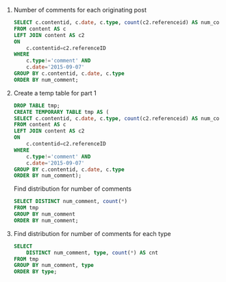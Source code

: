 1. Number of comments for each originating post

    ```sql
    SELECT c.contentid, c.date, c.type, count(c2.referenceid) AS num_comment
    FROM content AS c
    LEFT JOIN content AS c2
    ON
        c.contentid=c2.referenceID
    WHERE
        c.type!='comment' AND
        c.date='2015-09-07'
    GROUP BY c.contentid, c.date, c.type
    ORDER BY num_comment;
    ```
2. Create a temp table for part 1

    ```sql
    DROP TABLE tmp;
    CREATE TEMPORARY TABLE tmp AS (
    SELECT c.contentid, c.date, c.type, count(c2.referenceid) AS num_comment
    FROM content AS c
    LEFT JOIN content AS c2
    ON
        c.contentid=c2.referenceID
    WHERE
        c.type!='comment' AND
        c.date='2015-09-07'
    GROUP BY c.contentid, c.date, c.type
    ORDER BY num_comment);
    ```

    Find distribution for number of comments
    ```sql
    SELECT DISTINCT num_comment, count(*)
    FROM tmp
    GROUP BY num_comment
    ORDER BY num_comment;
    ```

3. Find distribution for number of comments for each type
    ```sql
    SELECT
        DISTINCT num_comment, type, count(*) AS cnt
    FROM tmp
    GROUP BY num_comment, type
    ORDER BY type;

    ```
